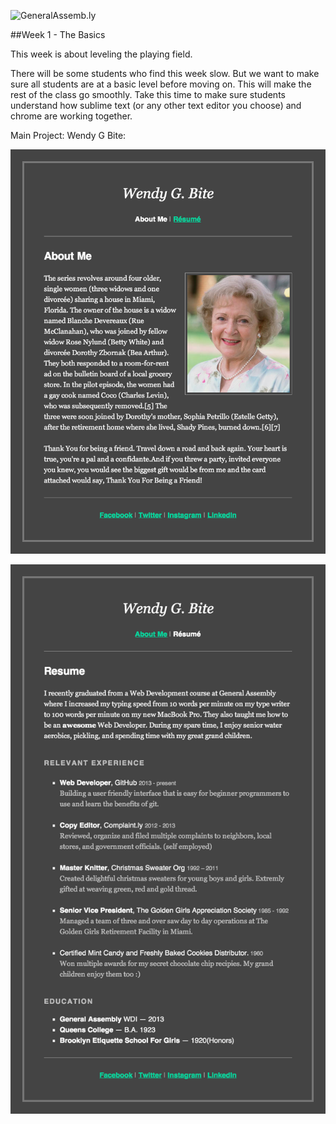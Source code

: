 ![GeneralAssemb.ly](https://github.com/generalassembly/ga-ruby-on-rails-for-devs/raw/master/images/ga.png "GeneralAssemb.ly")

##Week 1 - The Basics

This week is about leveling the playing field. 

There will be some students who find this week slow. But we want to make sure all students are at a basic level before moving on. This will make the rest of the class go smoothly. Take this time to make sure students understand how sublime text (or any other text editor you choose) and chrome are working together.

Main Project: Wendy G Bite: 

![](02_css_basics/starter_code/WendyBite_AboutMe.png)

![](02_css_basics/starter_code/WendyBite_Resume.png)